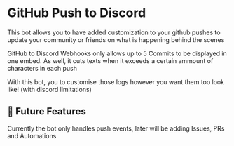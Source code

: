 # GitHub Push to Discord

This bot allows you to have added customization to your github pushes to update your community or friends on what is happening behind the scenes

GitHub to Discord Webhooks only allows up to 5 Commits to be displayed in one embed. As well, it cuts texts when it exceeds a certain ammount of characters in each push

With this bot, you to customise those logs however you want them too look like! (with discord limitations)
## 📑 Future Features
Currently the bot only handles push events, later will be adding Issues, PRs and Automations
